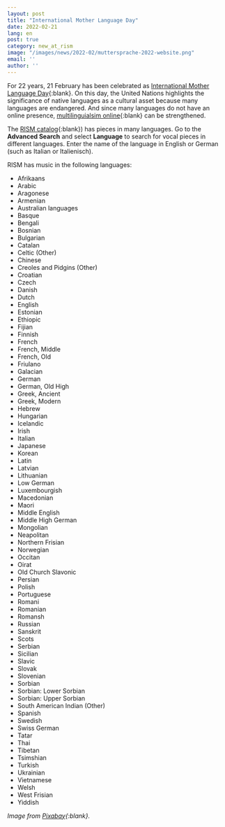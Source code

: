 ```yaml
---
layout: post
title: "International Mother Language Day"
date: 2022-02-21
lang: en
post: true
category: new_at_rism
image: "/images/news/2022-02/muttersprache-2022-website.png"
email: ''
author: ''
---
```


For 22 years, 21 February has been celebrated as [International Mother Language Day](https://events.unesco.org/event?id=2813562716&lang=1033){:blank}. On this day, the United Nations highlights the significance of native languages as a cultural asset because many languages are endangered. And since many languages do not have an online presence, [multilinguialsim online](https://en.unesco.org/themes/linguistic-diversity-and-multilingualism-internet/recommendation){:blank} can be strengthened.  

The [RISM catalog](https://opac.rism.info/metaopac/start.do?View=rism&SearchType=2&Language=en){:blank}) has pieces in many languages. Go to the **Advanced Search** and select **Language** to search for vocal pieces in different languages. Enter the name of the language in English or German (such as Italian or Italienisch).

RISM has music in the following languages:  
- Afrikaans
- Arabic
- Aragonese
- Armenian
- Australian languages
- Basque
- Bengali
- Bosnian
- Bulgarian
- Catalan
- Celtic (Other)
- Chinese
- Creoles and Pidgins (Other)
- Croatian
- Czech
- Danish
- Dutch
- English
- Estonian
- Ethiopic
- Fijian
- Finnish
- French
- French, Middle
- French, Old
- Friulano
- Galacian
- German
- German, Old High
- Greek, Ancient
- Greek, Modern
- Hebrew
- Hungarian
- Icelandic
- Irish
- Italian
- Japanese
- Korean
- Latin
- Latvian
- Lithuanian
- Low German
- Luxembourgish
- Macedonian
- Maori
- Middle English
- Middle High German
- Mongolian
- Neapolitan
- Northern Frisian
- Norwegian
- Occitan
- Oirat
- Old Church Slavonic
- Persian
- Polish
- Portuguese
- Romani
- Romanian
- Romansh
- Russian
- Sanskrit
- Scots
- Serbian
- Sicilian
- Slavic
- Slovak
- Slovenian
- Sorbian
- Sorbian: Lower Sorbian
- Sorbian: Upper Sorbian
- South American Indian (Other)
- Spanish
- Swedish
- Swiss German
- Tatar
- Thai
- Tibetan
- Tsimshian
- Turkish
- Ukrainian
- Vietnamese
- Welsh
- West Frisian
- Yiddish


_Image from [Pixabay](https://pixabay.com/de/vectors/sprechblasen-gedankenblasen-comic-1187260/){:blank}._
